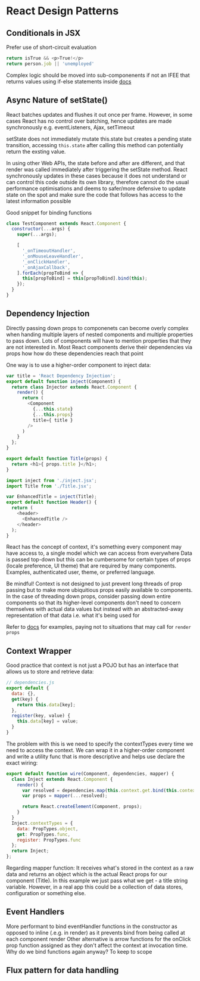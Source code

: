 # React Design Patterns
##  Conditionals in JSX
Prefer use of short-circuit evaluation
```javascript
return isTrue && <p>True!</p>
return person.job || 'unemployed'
```
Complex logic should be moved into sub-componenents if not an IFEE that returns values using if-else statements inside
[docs](https://reactjs.org/docs/conditional-rendering.html)

## Async Nature of setState()
React batches updates and flushes it out once per frame. However, in some cases React has no control over batching, hence updates are made synchronously e.g. eventListeners, Ajax, setTimeout

setState does not immediately mutate this.state but creates a pending state transition, accessing `this.state` after calling this method can potentially return the exsting value. 

In using other Web APIs, the state before and after are different, and that render was called immediately after triggering the setState method. React synchronously updates in these cases because it does not understand or can control this code outside its own library, therefore cannot do the usual performance optimisations and deems to safer/more defensive to update state on the spot and make sure the code that follows has access to the latest information possible

Good snippet for binding functions
``` javascript
class TestComponent extends React.Component {
  constructor(...args) {
    super(...args);

    [
      '_onTimeoutHandler',
      '_onMouseLeaveHandler',
      '_onClickHandler',
      '_onAjaxCallback',
    ].forEach(propToBind => {
      this[propToBind] = this[propToBind].bind(this);
    });
  }
}
```

## Dependency Injection
Directly passing down props to componenets can become overly complex when handing multiple layers of nested components and multiple properties to pass down. Lots of components will have to mention properties that they are not interested in.
Most React components derive their dependencies via props how how do these dependencies reach that point

One way is to use a higher-order component to inject data:
```javascript
var title = 'React Dependency Injection';
export default function inject(Component) {
  return class Injector extends React.Component {
    render() {
      return (
        <Component
          {...this.state}
          {...this.props}
          title={ title }
        />
      )
    }
  };
}
```
```javascript
export default function Title(props) {
  return <h1>{ props.title }</h1>;
}
```
```javascript
import inject from './inject.jsx';
import Title from './Title.jsx';

var EnhancedTitle = inject(Title);
export default function Header() {
  return (
    <header>
      <EnhancedTitle />
    </header>
  );
}
```

React has the concept of context, it's something every component may have access to, a single model which we can access from everywhere
Data is passed top-down but this can be cumbersome for certain types of props (locale preference, UI theme) that are required by many components. Examples, authenticated user, theme, or preferred language.

Be mindful! Context is not designed to just prevent long threads of prop passing but to make more ubiquitious props easily available to components.
In the case of threading down props, consider passing down entire components so that its higher-level components don't need to concern themselves with actual data values but instead with an abstracted-away representation of that data i.e. what it's being used for

Refer to [docs](https://reactjs.org/docs/context.html) for examples, paying not to situations that may call for `render props`

## Context Wrapper
Good practice that context is not just a POJO but has an interface that allows us to store and retrieve data:
```javascript
// dependencies.js
export default {
  data: {},
  get(key) {
    return this.data[key];
  },
  register(key, value) {
    this.data[key] = value;
  }
}
```
The problem with this is we need to specify the contextTypes every time we need to access the context. We can wrap it in a higher-order component and write a utility func that is more descriptive and helps use declare the exact wiring:
```javascript
export default function wire(Component, dependencies, mapper) {
  class Inject extends React.Component {
    render() {
      var resolved = dependencies.map(this.context.get.bind(this.context));
      var props = mapper(...resolved);

      return React.createElement(Component, props);
    }
  }
  Inject.contextTypes = {
    data: PropTypes.object,
    get: PropTypes.func,
    register: PropTypes.func
  };
  return Inject;
};
```
Regarding mapper function: It receives what's stored in the context as a raw data and returns an object which is the actual React props for our component (Title). In this example we just pass what we get - a title string variable. However, in a real app this could be a collection of data stores, configuration or something else.

## Event Handlers
More performant to bind eventHandler functions in the constructor as opposed to inline (.e.g. in render) as it prevents bind from being called at each component render
Other alternative is arrow functions for the onClick prop function assigned as they don't affect the context at invocation time.
Why do we bind functions again anyway? To keep to scope

## Flux pattern for data handling



